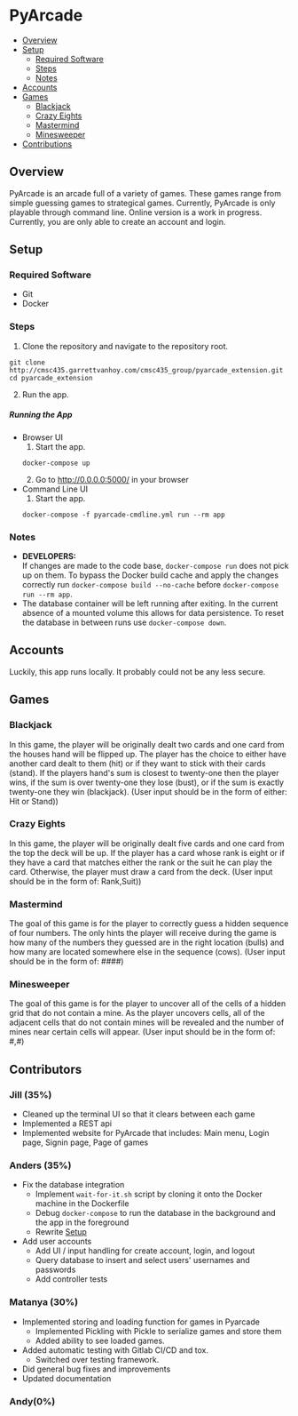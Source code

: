 # PyArcade
- [Overview](#overview)
- [Setup](#setup)
  - [Required Software](#required-software)
  - [Steps](#steps)
  - [Notes](#notes)
- [Accounts](#accounts)
- [Games](#games)
  - [Blackjack](#blackjack)
  - [Crazy Eights](#crazy-eights)
  - [Mastermind](#mastermind)
  - [Minesweeper](#minesweeper)
- [Contributions](#contributions)

## Overview
PyArcade is an arcade full of a variety of games. These games range from simple guessing games to strategical games. Currently,
PyArcade is only playable through command line. Online version is a work in progress. Currently, you are only able to create an account and login.

## Setup
### Required Software
- Git
- Docker

### Steps
1. Clone the repository and navigate to the repository root.  
```
git clone http://cmsc435.garrettvanhoy.com/cmsc435_group/pyarcade_extension.git
cd pyarcade_extension
```
2. Run the app.
##### Running the App
- Browser UI
  1. Start the app.
  ```
  docker-compose up
  ```
  2. Go to http://0.0.0.0:5000/ in your browser
- Command Line UI
  1. Start the app.
  ```
  docker-compose -f pyarcade-cmdline.yml run --rm app
  ```

### Notes
- **DEVELOPERS:**  
If changes are made to the code base, `docker-compose run` does not pick up on
them. To bypass the Docker build cache and apply the changes correctly run
`docker-compose build --no-cache` before `docker-compose run --rm app`.
- The database container will be left running after exiting. In the current
absence of a mounted volume this allows for data persistence. To reset the
database in between runs use `docker-compose down`.

## Accounts
Luckily, this app runs locally. It probably could not be any less secure.

## Games
### Blackjack
In this game, the player will be originally dealt two cards and one card from the houses hand will be flipped up. The player has
the choice to either have another card dealt to them (hit) or if they want to stick with their cards (stand). If the players hand's sum
is closest to twenty-one then the player wins, if the sum is over twenty-one they lose (bust), or if the sum is exactly twenty-one they win (blackjack).
(User input should be in the form of either: Hit or Stand))

### Crazy Eights
In this game, the player will be originally dealt five cards and one card from the top the deck will be up. If the player has a 
card whose rank is eight or if they have a card that matches either the rank or the suit he can play the card. 
Otherwise, the player must draw a card from the deck. (User input should be in the form of: Rank,Suit))

### Mastermind
The goal of this game is for the player to correctly guess a hidden sequence of four numbers. The only hints the player will receive during the game is how many of the numbers they guessed 
are in the right location (bulls) and how many are located somewhere else in the sequence (cows). 
(User input should be in the form of: ####)

### Minesweeper
The goal of this game is for the player to uncover all of the cells of a hidden grid that do not contain a mine. As the player
uncovers cells, all of the adjacent cells that do not contain mines will be revealed and the number of mines near certain cells will appear.
(User input should be in the form of: #,#)

## Contributors
### Jill (35%)
- Cleaned up the terminal UI so that it clears between each game
- Implemented a REST api
- Implemented website for PyArcade that includes: Main menu, Login page, Signin page, Page of games

### Anders (35%)
- Fix the database integration
  - Implement `wait-for-it.sh` script by cloning it onto the Docker machine
  in the Dockerfile
  - Debug `docker-compose` to run the database in the background and the app in
  the foreground
  - Rewrite [Setup](#setup)
- Add user accounts
  - Add UI / input handling for create account, login, and logout
  - Query database to insert and select users' usernames and passwords
  - Add controller tests
  
### Matanya (30%)
- Implemented storing and loading function for games in Pyarcade
  - Implemented Pickling with Pickle to serialize games and store them
  - Added ability to see loaded games.
- Added automatic testing with Gitlab CI/CD and tox.
  - Switched over testing framework.
- Did general bug fixes and improvements
- Updated documentation

### Andy(0%)


